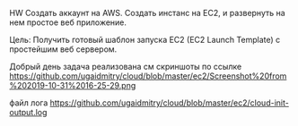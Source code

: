 HW
Создать аккаунт на AWS. Создать инстанс на EC2, и развернуть на нем простое веб приложение.

Цель: Получить готовый шаблон запуска EC2 (EC2 Launch Template) c простейшим веб сервером.

Добрый день
задача реализована
см скриншоты по ссылке
https://github.com/ugaidmitry/cloud/blob/master/ec2/Screenshot%20from%202019-10-31%2016-25-29.png

файл лога https://github.com/ugaidmitry/cloud/blob/master/ec2/cloud-init-output.log





